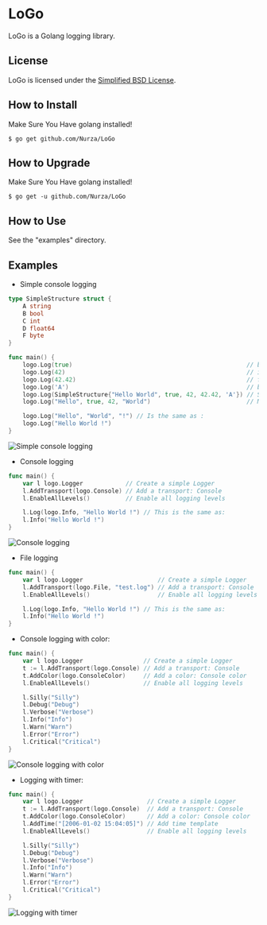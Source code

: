 LoGo
====

LoGo is a Golang logging library.

License
-------

LoGo is licensed under the [Simplified BSD License](http://choosealicense.com/licenses/bsd-2-clause/).

How to Install
--------------

Make Sure You Have golang installed!


    $ go get github.com/Nurza/LoGo

How to Upgrade
--------------

Make Sure You Have golang installed!


    $ go get -u github.com/Nurza/LoGo

How to Use
--------------

See the "examples" directory.

Examples
--------------

- Simple console logging

```go
type SimpleStructure struct {
	A string
	B bool
	C int
	D float64
	F byte
}

func main() {
	logo.Log(true)                                                 // bool
	logo.Log(42)                                                   // int
	logo.Log(42.42)                                                // float64
	logo.Log('A')                                                  // byte
	logo.Log(SimpleStructure{"Hello World", true, 42, 42.42, 'A'}) // Structure
	logo.Log("Hello", true, 42, "World")                           // Mixed

	logo.Log("Hello", "World", "!") // Is the same as :
	logo.Log("Hello World !")
}
```

![Simple console logging](http://files.nurza.fr/github/logo/simple-console-log.png)

- Console logging

```go
func main() {
	var l logo.Logger            // Create a simple Logger
	l.AddTransport(logo.Console) // Add a transport: Console
	l.EnableAllLevels()          // Enable all logging levels

	l.Log(logo.Info, "Hello World !") // This is the same as:
	l.Info("Hello World !")
}
```

![Console logging](http://files.nurza.fr/github/logo/logger-console.png)

- File logging

```go
func main() {
	var l logo.Logger                     // Create a simple Logger
	l.AddTransport(logo.File, "test.log") // Add a transport: Console
	l.EnableAllLevels()                   // Enable all logging levels

	l.Log(logo.Info, "Hello World !") // This is the same as:
	l.Info("Hello World !")
}
```

- Console logging with color:

```go
func main() {
	var l logo.Logger                 // Create a simple Logger
	t := l.AddTransport(logo.Console) // Add a transport: Console
	t.AddColor(logo.ConsoleColor)     // Add a color: Console color
	l.EnableAllLevels()               // Enable all logging levels

	l.Silly("Silly")
	l.Debug("Debug")
	l.Verbose("Verbose")
	l.Info("Info")
	l.Warn("Warn")
	l.Error("Error")
	l.Critical("Critical")
}
```

![Console logging with color](http://files.nurza.fr/github/logo/logger-console-color.png)

- Logging with timer:

```go
func main() {
	var l logo.Logger                  // Create a simple Logger
	t := l.AddTransport(logo.Console)  // Add a transport: Console
	t.AddColor(logo.ConsoleColor)      // Add a color: Console color
	l.AddTime("[2006-01-02 15:04:05]") // Add time template
	l.EnableAllLevels()                // Enable all logging levels

	l.Silly("Silly")
	l.Debug("Debug")
	l.Verbose("Verbose")
	l.Info("Info")
	l.Warn("Warn")
	l.Error("Error")
	l.Critical("Critical")
}
```

![Logging with timer](http://files.nurza.fr/github/logo/logger-addtime.png)

